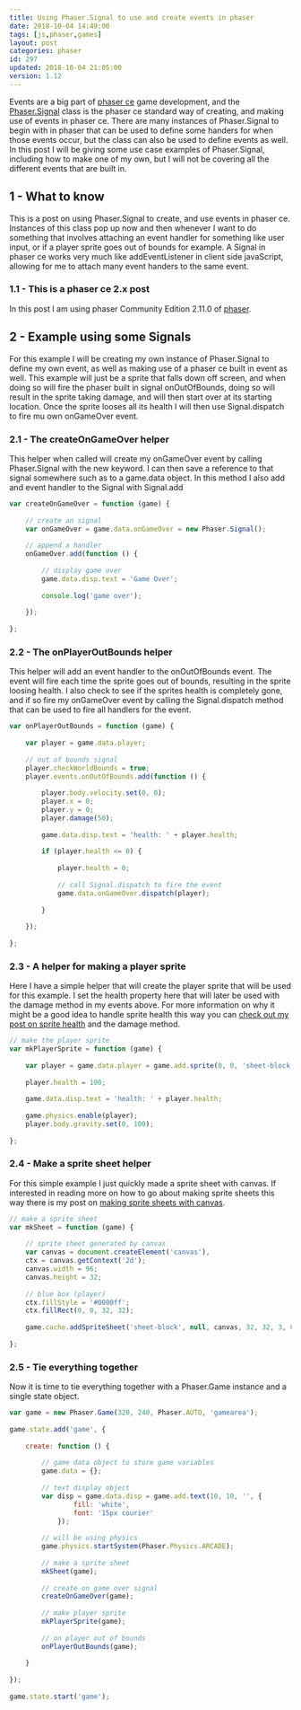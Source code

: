 ```yaml
---
title: Using Phaser.Signal to use and create events in phaser
date: 2018-10-04 14:49:00
tags: [js,phaser,games]
layout: post
categories: phaser
id: 297
updated: 2018-10-04 21:05:00
version: 1.12
---
```


Events are a big part of [phaser ce](https://photonstorm.github.io/phaser-ce/index.html) game development, and the [Phaser.Signal](https://photonstorm.github.io/phaser-ce/Phaser.Signal.html) class is the phaser ce standard way of creating, and making use of events in phaser ce. There are many instances of Phaser.Signal to begin with in phaser that can be used to define some handers for when those events occur, but the class can also be used to define events as well. In this post I will be giving some use case examples of Phaser.Signal, including how to make one of my own, but  I will not be covering all the different events that are built in. 

<!-- more -->

## 1 - What to know

This is a post on using Phaser.Signal to create, and use events in phaser ce. Instances of this class pop up now and then whenever I want to do something that involves attaching an event handler for something like user input, or if a player sprite goes out of bounds for example. A Signal in phaser ce works very much like addEventListener in client side javaScript, allowing for me to attach many event handers to the same event.

### 1.1 - This is a phaser ce 2.x post

In this post I am using phaser Community Edition 2.11.0 of [phaser](https://phaser.io/).

## 2 - Example using some Signals

For this example I will be creating my own instance of Phaser.Signal to define my own event, as well as making use of a phaser ce built in event as well. This example will just be a sprite that falls down off screen, and when doing so will fire the phaser built in signal onOutOfBounds, doing so will result in the sprite taking damage, and will then start over at its starting location. Once the sprite looses all its health I will then use Signal.dispatch to fire mu own onGameOver event.

### 2.1 - The createOnGameOver helper

This helper when called will create my onGameOver event by calling Phaser.Signal with the new keyword. I can then save a reference to that signal somewhere such as to a game.data object. In this method I also add and event handler to the Signal with Signal.add

```js
var createOnGameOver = function (game) {
 
    // create an signal
    var onGameOver = game.data.onGameOver = new Phaser.Signal();
 
    // append a handler
    onGameOver.add(function () {
 
        // display game over
        game.data.disp.text = 'Game Over';
 
        console.log('game over');
 
    });
 
};
```

### 2.2 - The onPlayerOutBounds helper

This helper will add an event handler to the onOutOfBounds event. The event will fire each time the sprite goes out of bounds, resulting in the sprite loosing health. I also check to see if the sprites health is completely gone, and if so fire my onGameOver event by calling the Signal.dispatch method that can be used to fire all handlers for the event.

```js
var onPlayerOutBounds = function (game) {
 
    var player = game.data.player;
 
    // out of bounds signal
    player.checkWorldBounds = true;
    player.events.onOutOfBounds.add(function () {
 
        player.body.velocity.set(0, 0);
        player.x = 0;
        player.y = 0;
        player.damage(50);
 
        game.data.disp.text = 'health: ' + player.health;
 
        if (player.health <= 0) {
 
            player.health = 0;
 
            // call Signal.dispatch to fire the event
            game.data.onGameOver.dispatch(player);
 
        }
 
    });
 
};
```

### 2.3 - A helper for making a player sprite

Here I have a simple helper that will create the player sprite that will be used for this example. I set the health property here that will later be used with the damage method in my events above. For more information on why it might be a good idea to handle sprite health this way you can [check out my post on sprite health](/2018/09/17/phaser-sprite-health/) and the damage method.

```js
// make the player sprite
var mkPlayerSprite = function (game) {
 
    var player = game.data.player = game.add.sprite(0, 0, 'sheet-block', 0);
 
    player.health = 100;
 
    game.data.disp.text = 'health: ' + player.health;
 
    game.physics.enable(player);
    player.body.gravity.set(0, 100);
 
};
```

### 2.4 - Make a sprite sheet helper

For this simple example I just quickly made a sprite sheet with canvas. If interested in reading more on how to go about making sprite sheets this way there is my post on [making sprite sheets with canvas](/2018/08/04/phaser-spritesheet-from-canvas/).

```js
// make a sprite sheet
var mkSheet = function (game) {
 
    // sprite sheet generated by canvas
    var canvas = document.createElement('canvas'),
    ctx = canvas.getContext('2d');
    canvas.width = 96;
    canvas.height = 32;
 
    // blue box (player)
    ctx.fillStyle = '#0000ff';
    ctx.fillRect(0, 0, 32, 32);
 
    game.cache.addSpriteSheet('sheet-block', null, canvas, 32, 32, 3, 0, 0);
 
};
```

### 2.5 - Tie everything together

Now it is time to tie everything together with a Phaser.Game instance and a single state object.

```js
var game = new Phaser.Game(320, 240, Phaser.AUTO, 'gamearea');
 
game.state.add('game', {
 
    create: function () {
 
        // game data object to store game variables
        game.data = {};
 
        // text display object
        var disp = game.data.disp = game.add.text(10, 10, '', {
                fill: 'white',
                font: '15px courier'
            });
 
        // will be using physics
        game.physics.startSystem(Phaser.Physics.ARCADE);
 
        // make a sprite sheet
        mkSheet(game);
 
        // create on game over signal
        createOnGameOver(game);
 
        // make player sprite
        mkPlayerSprite(game);
 
        // on player out of bounds
        onPlayerOutBounds(game);
 
    }
 
});
 
game.state.start('game');
```
